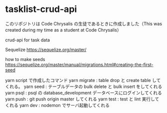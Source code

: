 # tasklist-crud-api

このリポジトリは Code Chrysalis の生徒であるときに作成しました（This was created during my time as a student at Code Chrysalis）

crud-api for task data

Sequelize
https://sequelize.org/master/

how to make seeds
https://sequelize.org/master/manual/migrations.html#creating-the-first-seed

yarn script で作成したコマンド
yarn migrate : table drop と create table してくれる。
yarn seed : テーブルデータの bulk delete と bulk insert をしてくれる
yarn psql : psql の database_development データベースにログインしてくれる
yarn push : git push origin master してくれる
yarn test : test と lint 実行してくれる
yarn dev : nodemon でサーバ起動してくれる
